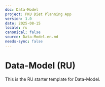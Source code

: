 ```yaml
---
doc: Data-Model
project: PKU Diet Planning App
version: 1.0
date: 2025-08-15
locale: ru
canonical: false
source: Data-Model.en.md
needs-sync: false
---
```


# Data-Model (RU)

This is the RU starter template for Data-Model.
